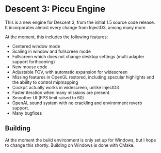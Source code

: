 # Descent 3: Piccu Engine

This is a new engine for Descent 3, from the initial 1.5 source code release. It incorporates almost every change from InjectD3, among many more.

At the moment, this includes the following features:
- Centered window mode
- Scaling in window and fullscreen mode
- Fullscreen which does not change desktop settings (multi adapter support forthcoming)
- New mouse code
- Adjustable FOV, with automatic expansion for widescreen
- Missing features in OpenGL restored, including specular highlights and the ability to control mipmapping
- Cockpit actually works in widescreen, unlike InjectD3
- Faster iteration when many missions are present.
- Smoother UI (FPS limit raised to 60)
- OpenAL sound system with no crackling and environment reverb support.
- Many bugfixes

## Building
At the moment the build environment is only set up for Windows, but I hope to change this shortly. Building on Windows is done with CMake. 

